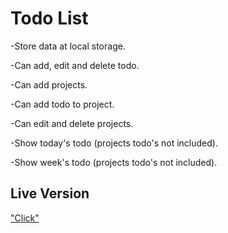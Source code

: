 # Todo List

-Store data at local storage.

-Can add, edit and delete todo.

-Can add projects.

-Can add todo to project.

-Can edit and delete projects.

-Show today's todo (projects todo's not included).

-Show week's todo (projects todo's not included).

## Live Version

["Click"](https://karakuscem.github.io/Todo-List/)